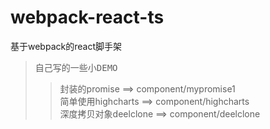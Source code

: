 # webpack-react-ts
基于webpack的react脚手架
>自己写的一些小<kbd>DEMO</kbd>
>> 封装的promise ==> component/mypromise1  
>> 简单使用highcharts ==> component/highcharts  
>> 深度拷贝对象deelclone ==> component/deelclone 